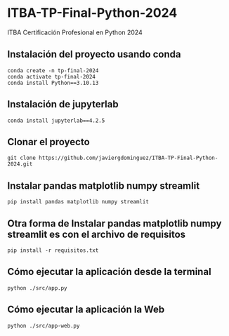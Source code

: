 # ITBA-TP-Final-Python-2024
ITBA Certificación Profesional en Python 2024

## Instalación del proyecto usando conda
```
conda create -n tp-final-2024
conda activate tp-final-2024
conda install Python==3.10.13
```
## Instalación de jupyterlab
```
conda install jupyterlab==4.2.5
```

## Clonar el proyecto
```
git clone https://github.com/javiergdominguez/ITBA-TP-Final-Python-2024.git
```
## Instalar pandas matplotlib numpy streamlit
```
pip install pandas matplotlib numpy streamlit
```

## Otra forma de Instalar pandas matplotlib numpy streamlit es con el archivo de requisitos
```
pip install -r requisitos.txt
```

## Cómo ejecutar la aplicación desde la terminal
```
python ./src/app.py
```

## Cómo ejecutar la aplicación la Web
```
python ./src/app-web.py
```